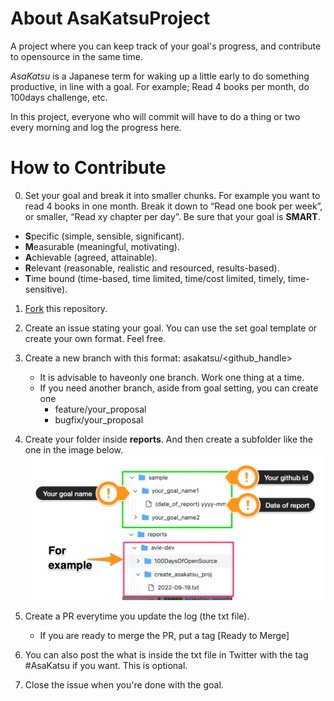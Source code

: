 # About AsaKatsuProject
A project where you can keep track of your goal's progress, and contribute to opensource in the same time.

*AsaKatsu* is a Japanese term for waking up a little early to do something productive, in line with a goal.
For example; Read 4 books per month, do 100days challenge, etc.

In this project, everyone who will commit will have to do a thing or two every morning and log the progress here.

# How to Contribute
0. Set your goal and break it into smaller chunks.
For example you want to read 4 books in one month. Break it down to “Read one book per week”, or smaller, “Read xy chapter per day”.
Be sure that your goal is **SMART**.
- **S**pecific (simple, sensible, significant).
- **M**easurable (meaningful, motivating).
- **A**chievable (agreed, attainable).
- **R**elevant (reasonable, realistic and resourced, results-based).
- **T**ime bound (time-based, time limited, time/cost limited, timely, time-sensitive).

1. [Fork](https://github.com/avie-dev/AsaKatsuProject/fork) this repository.
2. Create an issue stating your goal. You can use the set goal template or create your own format. Feel free.
3. Create a new branch with this format: asakatsu/<github_handle>
   - It is advisable to haveonly  one branch. Work one thing at a time.
   - If you need another branch, aside from goal setting, you can create one
      - feature/your_proposal
      - bugfix/your_proposal

4. Create your folder inside **reports**. And then create a subfolder like the one in the image below.
![](images/dir_img.png?raw=true)

5. Create a PR everytime you update the log (the txt file). 
   - If you are ready to merge the PR, put a tag [Ready to Merge]   
6. You can also post the what is inside the txt file in Twitter with the tag #AsaKatsu if you want. This is optional.
7. Close the issue when you're done with the goal.


